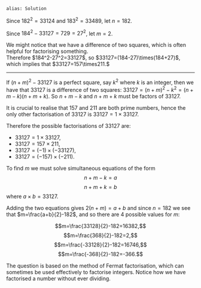 ````
alias: Solution
````
Since $182^2=33124$ and $183^2=33489$, let $n=182$.

Since $184^2-33127=729=27^2$, let $m=2$.

<div class="chalk">
We might notice that we have a difference of two squares, which is often
helpful for factorising something.
</div>
Therefore $184^2-27^2=33127$, so $33127=(184-27)\times(184+27)$, which implies
that $33127=157\times211.$

* * *

If $(n+m)^2 - 33127$ is a perfect square, say $k^2$ where $k$ is an integer,
then we have that $33127$ is a difference of two squares: $33127 = (n+m)^2 -
k^2 = (n+m-k)(n+m+k)$.  So $n+m-k$ and $n+m+k$ must be factors of $33127$.

It is crucial to realise that $157$ and $211$ are both prime numbers, hence the
only other factorisation of $33127$ is $33127=1\times33127$.

Therefore the possible factorisations of $33127$ are:
* $33127=1 \times 33127$,
* $33127=157 \times 211$,
* $33127=(-1) \times (-33127)$,
* $33127=(-157) \times (-211)$.

To find $m$ we must solve simultaneous equations of the form
$$n+m-k=a$$
$$n+m+k=b$$
where $a \times b=33127$.

Adding the two equations gives $2(n+m)=a+b$ and since $n=182$ we see that $m=\frac{a+b}{2}-182$, and so there are $4$ possible values for $m$:

$$m=\frac{33128}{2}-182=16382,$$
$$m=\frac{368}{2}-182=2,$$
$$m=\frac{-33128}{2}-182=16746,$$
$$m=\frac{-368}{2}-182=-366.$$

The question is based on the method of Fermat factorisation, which can sometimes be used effectively to factorise integers. Notice how we have factorised a number without ever dividing.
